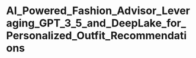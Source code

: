 # AI_Powered_Fashion_Advisor_Leveraging_GPT_3_5_and_DeepLake_for_Personalized_Outfit_Recommendations